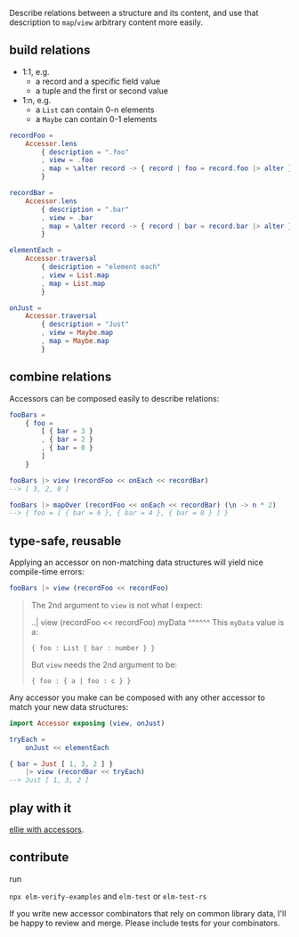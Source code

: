Describe relations between a structure and its
content, and use that description to `map`/`view` arbitrary content more easily.

## build relations 

- 1:1, e.g.
    - a record and a specific field value
    - a tuple and the first or second value
- 1:n, e.g.
    - a `List` can contain 0-n elements
    - a `Maybe` can contain 0-1 elements

```elm
recordFoo =
    Accessor.lens
        { description = ".foo"
        , view = .foo
        , map = \alter record -> { record | foo = record.foo |> alter }
        }

recordBar =
    Accessor.lens
        { description = ".bar"
        , view = .bar
        , map = \alter record -> { record | bar = record.bar |> alter }
        }

elementEach = 
    Accessor.traversal
        { description = "element each"
        , view = List.map
        , map = List.map
        }

onJust =
    Accessor.traversal
        { description = "Just"
        , view = Maybe.map
        , map = Maybe.map
        }
```

## combine relations

Accessors can be composed easily to describe relations:

```elm
fooBars =
    { foo =
        [ { bar = 3 }
        , { bar = 2 }
        , { bar = 0 }
        ]
    }

fooBars |> view (recordFoo << onEach << recordBar)
--> [ 3, 2, 0 ]

fooBars |> mapOver (recordFoo << onEach << recordBar) (\n -> n * 2)
--> { foo = [ { bar = 6 }, { bar = 4 }, { bar = 0 } ] }
```

## type-safe, reusable

Applying an accessor on non-matching data structures will yield nice
compile-time errors: 

```elm
fooBars |> view (recordFoo << recordFoo)
```
> The 2nd argument to `view` is not what I expect:
> 
> ..| view (recordFoo << recordFoo) myData
>                                     ^^^^^^
> This `myData` value is a:
> 
>     { foo : List { bar : number } }
> 
> But `view` needs the 2nd argument to be:
> 
>     { foo : { a | foo : c } }

Any accessor you make can be composed with any other accessor to match your new
data structures: 

```elm
import Accessor exposing (view, onJust)

tryEach =
    onJust << elementEach

{ bar = Just [ 1, 3, 2 ] }
    |> view (recordBar << tryEach)
--> Just [ 1, 3, 2 ]
```

## play with it

[ellie with accessors](https://ellie-app.com/4wHNCxgft87a1). 

## contribute

run

`npx elm-verify-examples` and `elm-test` or `elm-test-rs`

If you write new accessor combinators that rely on common library data, I'll be
happy to review and merge. Please include tests for your combinators.
